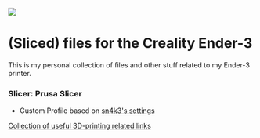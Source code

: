 ![](https://i.imgur.com/XK3WxMW.jpeg)

# (Sliced) files for the Creality Ender-3

This is my personal collection of files and other stuff related to my Ender-3 printer.

### Slicer: Prusa Slicer
* Custom Profile based on [sn4k3's settings](https://github.com/sn4k3/Ender3)

[Collection of useful 3D-printing related links](https://pinboard.in/u:Pixelstrudel/t:3dprinting)
